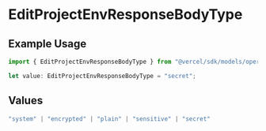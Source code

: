 # EditProjectEnvResponseBodyType

## Example Usage

```typescript
import { EditProjectEnvResponseBodyType } from "@vercel/sdk/models/operations/editprojectenv.js";

let value: EditProjectEnvResponseBodyType = "secret";
```

## Values

```typescript
"system" | "encrypted" | "plain" | "sensitive" | "secret"
```